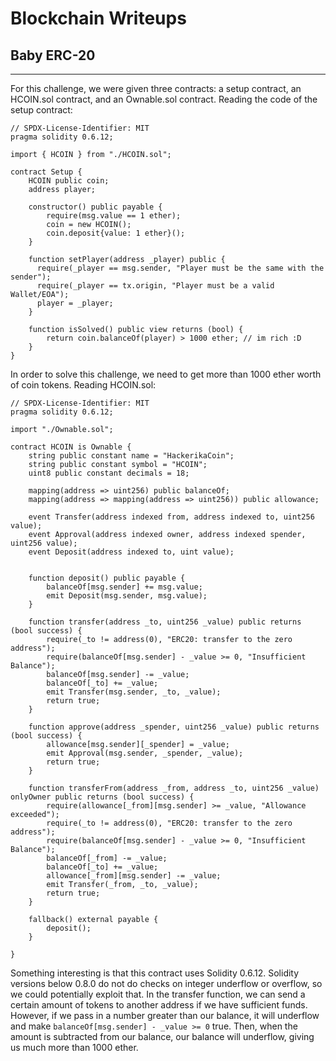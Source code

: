 # Blockchain Writeups

## Baby ERC-20
---
For this challenge, we were given three contracts: a setup contract, an HCOIN.sol contract, and an Ownable.sol contract.
Reading the code of the setup contract:
```
// SPDX-License-Identifier: MIT
pragma solidity 0.6.12;

import { HCOIN } from "./HCOIN.sol";

contract Setup {
    HCOIN public coin;
    address player;

    constructor() public payable {
        require(msg.value == 1 ether);
        coin = new HCOIN();
        coin.deposit{value: 1 ether}();
    }

    function setPlayer(address _player) public {
      require(_player == msg.sender, "Player must be the same with the sender");
      require(_player == tx.origin, "Player must be a valid Wallet/EOA");
      player = _player;
    }

    function isSolved() public view returns (bool) {
        return coin.balanceOf(player) > 1000 ether; // im rich :D
    }
}
```
In order to solve this challenge, we need to get more than 1000 ether worth of coin tokens. 
Reading HCOIN.sol:
```
// SPDX-License-Identifier: MIT
pragma solidity 0.6.12;

import "./Ownable.sol";

contract HCOIN is Ownable {
    string public constant name = "HackerikaCoin";
    string public constant symbol = "HCOIN";
    uint8 public constant decimals = 18;

    mapping(address => uint256) public balanceOf;
    mapping(address => mapping(address => uint256)) public allowance;

    event Transfer(address indexed from, address indexed to, uint256 value);
    event Approval(address indexed owner, address indexed spender, uint256 value);
    event Deposit(address indexed to, uint value);


    function deposit() public payable {
        balanceOf[msg.sender] += msg.value;
        emit Deposit(msg.sender, msg.value);
    }

    function transfer(address _to, uint256 _value) public returns (bool success) {
        require(_to != address(0), "ERC20: transfer to the zero address");
        require(balanceOf[msg.sender] - _value >= 0, "Insufficient Balance");
        balanceOf[msg.sender] -= _value;
        balanceOf[_to] += _value;
        emit Transfer(msg.sender, _to, _value);
        return true;
    }

    function approve(address _spender, uint256 _value) public returns (bool success) {
        allowance[msg.sender][_spender] = _value;
        emit Approval(msg.sender, _spender, _value);
        return true;
    }

    function transferFrom(address _from, address _to, uint256 _value) onlyOwner public returns (bool success) {
        require(allowance[_from][msg.sender] >= _value, "Allowance exceeded");
        require(_to != address(0), "ERC20: transfer to the zero address");
        require(balanceOf[msg.sender] - _value >= 0, "Insufficient Balance");
        balanceOf[_from] -= _value;
        balanceOf[_to] += _value;
        allowance[_from][msg.sender] -= _value;
        emit Transfer(_from, _to, _value);
        return true;
    }

    fallback() external payable {
        deposit();
    }

}
```
Something interesting is that this contract uses Solidity 0.6.12. Solidity versions below 0.8.0 do not do checks on integer underflow or overflow, so we could potentially exploit that. In the transfer function, we can send a certain amount of tokens to another address if we have sufficient funds. However, if we pass in a number greater than our balance, it will underflow and make `balanceOf[msg.sender] - _value >= 0` true. Then, when the amount is subtracted from our balance, our balance will underflow, giving us much more than 1000 ether.
